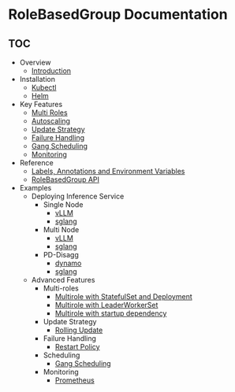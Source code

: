 # RoleBasedGroup Documentation

## TOC

- Overview
    - [Introduction](../README.md)
- Installation
    - [Kubectl](./install.md)
    - [Helm](./install.md)
- Key Features
    - [Multi Roles](features/multiroles.md)
    - [Autoscaling](features/autoscaler.md)
    - [Update Strategy](features/update-strategy.md)
    - [Failure Handling](features/failure-handling.md)
    - [Gang Scheduling](features/gang-scheduling.md)
    - [Monitoring](features/monitoring.md)
- Reference
    - [Labels, Annotations and Environment Variables](reference/variables.md)
    - [RoleBasedGroup API](reference/api.md)
- Examples
    - Deploying Inference Service
        - Single Node
            - [vLLM](../examples/single-node/vllm.yaml)
            - [sglang](../examples/single-node/sglang.yaml)
        - Multi Node
            - [vLLM](../examples/multi-nodes/vllm.yaml)
            - [sglang](../examples/multi-nodes/sglang.yaml)
        - PD-Disagg
            - [dynamo](../examples/pd-disagg/dynamo/README.md)
            - [sglang](../examples/pd-disagg/sglang/sgl.md)
    - Advanced Features
        - Multi-roles
            - [Multirole with StatefulSet and Deployment](../../examples/base/rbg-base.yaml)
            - [Multirole with LeaderWorkerSet](../../examples/multi-nodes/vllm.yaml)
            - [Multirole with startup dependency](../../examples/base/rbg-base.yaml)
        - Update Strategy
            - [Rolling Update](../examples/base/rolling-update.yaml)
        - Failure Handling
            - [Restart Policy](../examples/base/restart-policy.yaml)
        - Scheduling
            - [Gang Scheduling](../examples/base/gang-scheduling.yaml)
        - Monitoring
            - [Prometheus](features/monitoring.md)
